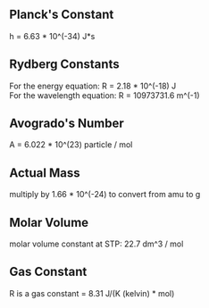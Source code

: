 ## Planck's Constant
h = 6.63 \* 10^(-34) J\*s

## Rydberg Constants
For the energy equation: R = 2.18 \* 10^(-18) J  
For the wavelength equation: R = 10973731.6 m^(-1)  

## Avogrado's Number
A = 6.022 \* 10^(23) particle / mol  

## Actual Mass
multiply by 1.66 \* 10^(-24) to convert from amu to g  

## Molar Volume
molar volume constant at STP: 22.7 dm^3 / mol  

## Gas Constant
R is a gas constant = 8.31 J/(K (kelvin) \* mol)  
